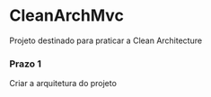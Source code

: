 # CleanArchMvc

Projeto destinado para praticar a Clean Architecture 

### Prazo 1

Criar a arquitetura do projeto
